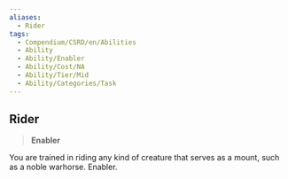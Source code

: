 ```yaml
---
aliases:
  - Rider
tags:
  - Compendium/CSRD/en/Abilities
  - Ability
  - Ability/Enabler
  - Ability/Cost/NA
  - Ability/Tier/Mid
  - Ability/Categories/Task
---
```

  
    
## Rider    
>**Enabler**  
    
You are trained in riding any kind of creature that serves as a mount, such as a noble warhorse. Enabler.